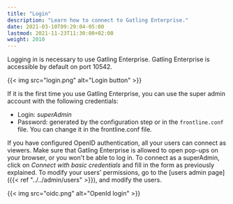 ```yaml
---
title: "Login"
description: "Learn how to connect to Gatling Enterprise."
date: 2021-03-10T09:29:04-05:00
lastmod: 2021-11-23T11:30:00+02:00
weight: 2010
---
```


Logging in is necessary to use Gatling Enterprise. Gatling Enterprise is accessible by default on port 10542.

{{< img src="login.png" alt="Login button" >}}

If it is the first time you use Gatling Enterprise, you can use the super admin account with the following credentials:

- Login: *superAdmin*
- Password: generated by the configuration step or in the `frontline.conf` file. You can change it in the frontline.conf file.

If you have configured OpenID authentication, all your users can connect as viewers. Make sure that Gatling Enterprise is allowed to open pop-ups on your browser, or you won't be able to log in.
To connect as a superAdmin, click on *Connect with basic credentials* and fill in the form as previously explained. To modify your users' permissions, go to the [users admin page]({{< ref "../../admin/users" >}}), and modify the users.

{{< img src="oidc.png" alt="OpenId login" >}}
